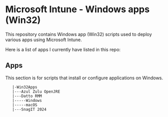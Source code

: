 # Microsoft Intune - Windows apps (Win32)

This repository contains Windows app (Win32) scripts used to deploy various apps using Microsoft Intune.

Here is a list of apps I currently have listed in this repo:

## Apps

This section is for scripts that install or configure applications on Windows.

```
   |-Win32Apps
   |---Azul Zulu OpenJRE
   |---Datto RMM
   |-----Windows
   |-----macOS
   |---SnagIT 2024
